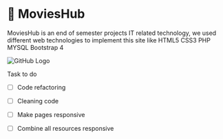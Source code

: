  # :cinema: MoviesHub 
MoviesHub is an end of semester projects IT related technology, we used different web technologies to implement this site like HTML5 CSS3 PHP MYSQL Bootstrap 4

![GitHub Logo](https://imgbbb.com/images/2020/01/11/p1.jpg)


Task to do 
- [ ] Code refactoring
- [ ] Cleaning code
- [ ] Make pages responsive
- [ ] Combine all resources responsive

